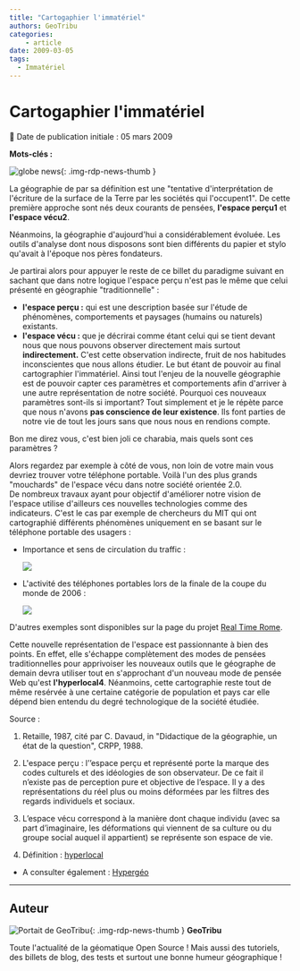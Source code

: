```yaml
---
title: "Cartogaphier l'immatériel"
authors: GeoTribu
categories:
    - article
date: 2009-03-05
tags:
  - Immatériel
---
```


# Cartogaphier l'immatériel

:calendar: Date de publication initiale : 05 mars 2009

**Mots-clés :**

![globe news](https://cdn.geotribu.fr/img/internal/icons-rdp-news/world.png){: .img-rdp-news-thumb }

La géographie de par sa définition est une "tentative d'interprétation de l'écriture de la surface de la Terre par les sociétés qui l'occupent1". De cette première approche sont nés deux courants de pensées, **l'espace perçu1** et **l'espace vécu2**.

Néanmoins, la géographie d'aujourd'hui a considérablement évoluée. Les outils d'analyse dont nous disposons sont bien différents du papier et stylo qu'avait à l'époque nos pères fondateurs.

Je partirai alors pour appuyer le reste de ce billet du paradigme suivant en sachant que dans notre logique l'espace perçu n'est pas le même que celui présenté en géographie "traditionnelle" :

* **l'espace perçu :** qui est une description basée sur l'étude de phénomènes, comportements et paysages (humains ou naturels) existants.
* **l'espace vécu :** que je décrirai comme étant celui qui se tient devant nous que nous pouvons observer directement mais surtout **indirectement.**
C'est cette observation indirecte, fruit de nos habitudes inconscientes que nous allons étudier. Le but étant de pouvoir au final cartographier l'immatériel. Ainsi tout l'enjeu de la nouvelle géographie est de pouvoir capter ces paramètres et comportements afin d'arriver à une autre représentation de notre société. Pourquoi ces nouveaux paramètres sont-ils si important? Tout simplement et je le répète parce que nous n'avons **pas conscience de leur existence**. Ils font parties de notre vie de tout les jours sans que nous nous en rendions compte.

Bon me direz vous, c'est bien joli ce charabia, mais quels sont ces paramètres ?  

Alors regardez par exemple à côté de vous, non loin de votre main vous devriez trouver votre téléphone portable. Voilà l'un des plus grands "mouchards" de l'espace vécu dans notre société orientée 2.0.  
De nombreux travaux ayant pour objectif d'améliorer notre vision de l'espace utilise d'ailleurs ces nouvelles technologies comme des indicateurs. C'est le cas par exemple de chercheurs du MIT qui ont cartographié différents phénomènes uniquement en se basant sur le téléphone portable des usagers :

* Importance et sens de circulation du traffic :

    ![](http://senseable.mit.edu/realtimerome/sketches/images/S3-00_large.jpg)

* L'activité des téléphones portables lors de la finale de la coupe du monde de 2006 :

    ![](http://senseable.mit.edu/realtimerome/sketches/images/s6-worldcup_large.jpg)

D'autres exemples sont disponibles sur la page du projet [Real Time Rome](http://senseable.mit.edu/realtimerome/sketches/index.html).

Cette nouvelle représentation de l'espace est passionnante à bien des points. En effet, elle s'échappe complètement des modes de pensées traditionnelles pour apprivoiser les nouveaux outils que le géographe de demain devra utiliser tout en s'approchant d'un nouveau mode de pensée Web qu'est **l'hyperlocal4**. Néanmoins, cette cartographie reste tout de même resérvée à une certaine catégorie de population et pays car elle dépend bien entendu du degré technologique de la société étudiée.

Source :

1. Retaille, 1987, cité par C. Davaud, in "Didactique de la géographie, un état de la question", CRPP, 1988.

2. L'espace perçu : l’’espace perçu et représenté porte la marque des codes culturels et des idéologies de son observateur. De ce fait il n’existe pas de perception pure et objective de l’espace. Il y a des représentations du réel plus ou moins déformées par les filtres des regards individuels et sociaux.

3. L’espace vécu correspond à la manière dont chaque individu (avec sa part d’imaginaire, les déformations qui viennent de sa culture ou du groupe social auquel il appartient) se représente son espace de vie.

4. Définition : [hyperlocal](http://media.baliz-geospatial.com/fr/blogue/hyperlocal-selon-le-magazine-wired)

* A consulter également : [Hypergéo](http://www.hypergeo.eu/spip.php?article365)

----

## Auteur

![Portait de GeoTribu](https://cdn.geotribu.fr/img/internal/charte/geotribu_logo_64x64.png){: .img-rdp-news-thumb }
**GeoTribu**

Toute l'actualité de la géomatique Open Source ! Mais aussi des tutoriels, des billets de blog, des tests et surtout une bonne humeur géographique !
